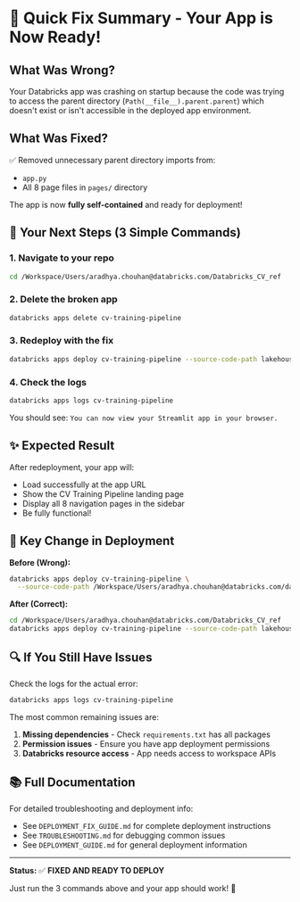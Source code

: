 # 🚀 Quick Fix Summary - Your App is Now Ready!

## What Was Wrong?

Your Databricks app was crashing on startup because the code was trying to access the parent directory (`Path(__file__).parent.parent`) which doesn't exist or isn't accessible in the deployed app environment.

## What Was Fixed?

✅ Removed unnecessary parent directory imports from:
- `app.py`
- All 8 page files in `pages/` directory

The app is now **fully self-contained** and ready for deployment!

## 🎯 Your Next Steps (3 Simple Commands)

### 1. Navigate to your repo
```bash
cd /Workspace/Users/aradhya.chouhan@databricks.com/Databricks_CV_ref
```

### 2. Delete the broken app
```bash
databricks apps delete cv-training-pipeline
```

### 3. Redeploy with the fix
```bash
databricks apps deploy cv-training-pipeline --source-code-path lakehouse_app
```

### 4. Check the logs
```bash
databricks apps logs cv-training-pipeline
```

You should see: `You can now view your Streamlit app in your browser.`

## ✨ Expected Result

After redeployment, your app will:
- Load successfully at the app URL
- Show the CV Training Pipeline landing page
- Display all 8 navigation pages in the sidebar
- Be fully functional!

## 📝 Key Change in Deployment

**Before (Wrong):**
```bash
databricks apps deploy cv-training-pipeline \
  --source-code-path /Workspace/Users/aradhya.chouhan@databricks.com/databricks-cv-accelerator/lakehouse_app
```

**After (Correct):**
```bash
cd /Workspace/Users/aradhya.chouhan@databricks.com/Databricks_CV_ref
databricks apps deploy cv-training-pipeline --source-code-path lakehouse_app
```

## 🔍 If You Still Have Issues

Check the logs for the actual error:
```bash
databricks apps logs cv-training-pipeline
```

The most common remaining issues are:
1. **Missing dependencies** - Check `requirements.txt` has all packages
2. **Permission issues** - Ensure you have app deployment permissions
3. **Databricks resource access** - App needs access to workspace APIs

## 📚 Full Documentation

For detailed troubleshooting and deployment info:
- See `DEPLOYMENT_FIX_GUIDE.md` for complete deployment instructions
- See `TROUBLESHOOTING.md` for debugging common issues
- See `DEPLOYMENT_GUIDE.md` for general deployment information

---

**Status:** ✅ **FIXED AND READY TO DEPLOY**

Just run the 3 commands above and your app should work! 🎉

